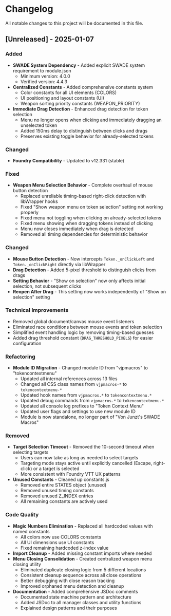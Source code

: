 # Changelog

All notable changes to this project will be documented in this file.

## [Unreleased] - 2025-01-07

### Added
- **SWADE System Dependency** - Added explicit SWADE system requirement to module.json
  - Minimum version: 4.0.0
  - Verified version: 4.4.3
- **Centralized Constants** - Added comprehensive constants system
  - Color constants for all UI elements (COLORS)
  - UI positioning and layout constants (UI)
  - Weapon sorting priority constants (WEAPON_PRIORITY)
- **Immediate Drag Detection** - Enhanced drag detection for token selection
  - Menu no longer opens when clicking and immediately dragging an unselected token
  - Added 150ms delay to distinguish between clicks and drags
  - Preserves existing toggle behavior for already-selected tokens

### Changed
- **Foundry Compatibility** - Updated to v12.331 (stable)

### Fixed
- **Weapon Menu Selection Behavior** - Complete overhaul of mouse button detection
  - Replaced unreliable timing-based right-click detection with libWrapper hooks
  - Fixed "Show weapon menu on token selection" setting not working properly
  - Fixed menu not toggling when clicking on already-selected tokens
  - Fixed menu showing when dragging tokens instead of clicking
  - Menu now closes immediately when drag is detected
  - Removed all timing dependencies for deterministic behavior

### Changed
- **Mouse Button Detection** - Now intercepts `Token._onClickLeft` and `Token._onClickRight` directly via libWrapper
- **Drag Detection** - Added 5-pixel threshold to distinguish clicks from drags
- **Setting Behavior** - "Show on selection" now only affects initial selection, not subsequent clicks
- **Reopen After Drag** - This setting now works independently of "Show on selection" setting

### Technical Improvements
- Removed global document/canvas mouse event listeners
- Eliminated race conditions between mouse events and token selection
- Simplified event handling logic by removing timing-based guesses
- Added drag threshold constant (`DRAG_THRESHOLD_PIXELS`) for easier configuration

### Refactoring
- **Module ID Migration** - Changed module ID from "vjpmacros" to "tokencontextmenu"
  - Updated all internal references across 13 files
  - Changed all CSS class names from `vjpmacros-*` to `tokencontextmenu-*`
  - Updated hook names from `vjpmacros.*` to `tokencontextmenu.*`
  - Updated debug commands from `vjpmacros.*` to `tokencontextmenu.*`
  - Updated all console log prefixes to "Token Context Menu"
  - Updated user flags and settings to use new module ID
  - Module is now standalone, no longer part of "Von Junzt's SWADE Macros"

### Removed
- **Target Selection Timeout** - Removed the 10-second timeout when selecting targets
  - Users can now take as long as needed to select targets
  - Targeting mode stays active until explicitly cancelled (Escape, right-click) or a target is selected
  - More consistent with Foundry VTT UX patterns
- **Unused Constants** - Cleaned up constants.js
  - Removed entire STATES object (unused)
  - Removed unused timing constants
  - Removed unused Z_INDEX entries
  - All remaining constants are actively used

### Code Quality
- **Magic Numbers Elimination** - Replaced all hardcoded values with named constants
  - All colors now use COLORS constants
  - All UI dimensions use UI constants
  - Fixed remaining hardcoded z-index value
- **Import Cleanup** - Added missing constant imports where needed
- **Menu Closing Consolidation** - Created centralized weapon menu closing utility
  - Eliminated duplicate closing logic from 5 different locations
  - Consistent cleanup sequence across all close operations
  - Better debugging with close reason tracking
  - Improved orphaned menu detection and cleanup
- **Documentation** - Added comprehensive JSDoc comments
  - Documented state machine pattern and architecture
  - Added JSDoc to all manager classes and utility functions
  - Explained design patterns and their purposes